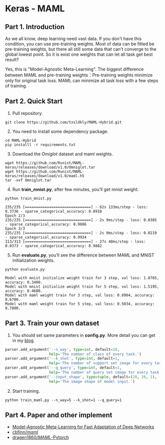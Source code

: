 # Keras  - MAML

## Part 1. Introduction

As we all know, deep learning need vast data. If you don't have this condition, you can use pre-training weights. Most of data can be fitted be pre-training weights,  but there all still some data that can't converge to the global lowest point. So it is exist one weights that can let all task get best result?

Yes, this is "Model-Agnostic Meta-Learning". The biggest difference between MAML and pre-training weights：Pre-training weights minimize only for original task loss. MAML can minimize all task loss with a few steps of training.

## Part 2. Quick  Start

1. Pull repository.

```shell
git clone https://github.com/txsldkly/MAML-Hybrid.git
```

2. You need to install some dependency package.

```shell
cd MAML-Hybrid
pip installl -r requirements.txt
```

3. Download the *Omiglot* dataset and maml weights.

```shell
wget https://github.com/Runist/MAML-keras/releases/download/v1.0/Omniglot.tar
wget https://github.com/Runist/MAML-keras/releases/download/v1.0/maml.h5
tar -xvf Omniglot.tar
```

4. Run **train_mnist.py**, after few minutes, you'll get mnist weight.

```shell
python train_mnist.py
```

```
235/235 [==============================] - 62s 133ms/step - loss: 0.3736 - sparse_categorical_accuracy: 0.8918
Epoch 2/3
235/235 [==============================] - 2s 9ms/step - loss: 0.0385 - sparse_categorical_accuracy: 0.9886
Epoch 3/3
235/235 [==============================] - 2s 9ms/step - loss: 0.0219 - sparse_categorical_accuracy: 0.9934
313/313 [==============================] - 27s 48ms/step - loss: 0.0373 - sparse_categorical_accuracy: 0.9882
```

5. Run **evaluate.py**, you'll see the difference between MAML and MNIST initialization weights.

```shell
python evaluate.py
```

```
Model with mnist initialize weight train for 3 step, val loss: 1.8765, accuracy: 0.3400.
Model with mnist initialize weight train for 5 step, val loss: 1.5195, accuracy: 0.4600.
Model with maml weight train for 3 step, val loss: 0.8904, accuracy: 0.6700.
Model with maml weight train for 5 step, val loss: 0.5034, accuracy: 0.7800.
```

## Part 3. Train your own dataset
1. You should set same parameters in **config.py**. More detail you can get in my [blog](https://blog.csdn.net/weixin_42392454/article/details/109891791?spm=1001.2014.3001.5501).

```python
parser.add_argument('--n_way', type=int, default=10,
                    help='The number of class of every task.')
parser.add_argument('--k_shot', type=int, default=1,
                    help='The number of support set image for every task.')
parser.add_argument('--q_query', type=int, default=1,
                    help='The number of query set image for every task.')
parser.add_argument('--input_shape', type=tuple, default=(28, 28, 1),
                    help='The image shape of model input.')
```

2. Start training.

```shell
python train_maml.py --n_way=5 --k_shot=1 --q_query=1
```

## Part 4. Paper and other implement

- [Model-Agnostic Meta-Learning for Fast Adaptation of Deep Networks](https://arxiv.org/pdf/1703.03400.pdf)
- [cbfinn/*maml*](https://github.com/cbfinn/maml)
- [dragen1860/*MAML*-Pytorch](https://github.com/dragen1860/MAML-Pytorch)
